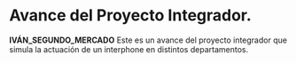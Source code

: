 # Avance del Proyecto Integrador.

**IVÁN_SEGUNDO_MERCADO**
Este es un avance del proyecto integrador que simula la actuación de un interphone en
distintos departamentos.
